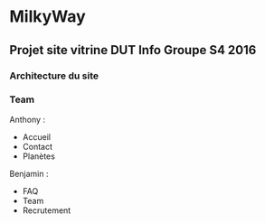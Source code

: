 # MilkyWay
## Projet site vitrine DUT Info Groupe S4 2016

### Architecture du site

### Team

Anthony :
- Accueil
- Contact
- Planètes

Benjamin :
- FAQ
- Team 
- Recrutement 
